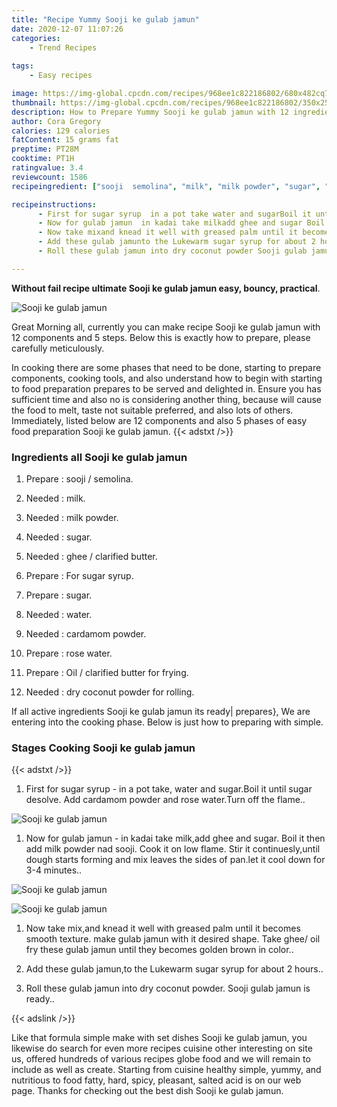 ```yaml
---
title: "Recipe Yummy Sooji ke gulab jamun"
date: 2020-12-07 11:07:26
categories:
    - Trend Recipes
    
tags:
    - Easy recipes

image: https://img-global.cpcdn.com/recipes/968ee1c822186802/680x482cq70/sooji-ke-gulab-jamun-recipe-main-photo.jpg
thumbnail: https://img-global.cpcdn.com/recipes/968ee1c822186802/350x250cq70/sooji-ke-gulab-jamun-recipe-main-photo.jpg
description: How to Prepare Yummy Sooji ke gulab jamun with 12 ingredients and 5 stages of easy cooking.
author: Cora Gregory
calories: 129 calories
fatContent: 15 grams fat
preptime: PT28M
cooktime: PT1H
ratingvalue: 3.4
reviewcount: 1586
recipeingredient: ["sooji  semolina", "milk", "milk powder", "sugar", "ghee  clarified butter", "For sugar syrup", "sugar", "water", "cardamom powder", "rose water", "Oil  clarified butter for frying", "dry coconut powder for rolling"]

recipeinstructions: 
      - First for sugar syrup  in a pot take water and sugarBoil it until sugar desolve Add cardamom powder and rose waterTurn off the flame 
      - Now for gulab jamun  in kadai take milkadd ghee and sugar Boil it then add milk powder nad sooji Cook it on low flame Stir it continueslyuntil dough starts forming and mix leaves the sides of panlet it cool down for 34 minutes 
      - Now take mixand knead it well with greased palm until it becomes smooth texture make gulab jamun with it desired shape Take ghee oil fry these gulab jamun until they becomes golden brown in color 
      - Add these gulab jamunto the Lukewarm sugar syrup for about 2 hours 
      - Roll these gulab jamun into dry coconut powder Sooji gulab jamun is ready

---
```




**Without fail recipe ultimate Sooji ke gulab jamun easy, bouncy, practical**. 


![Sooji ke gulab jamun](https://img-global.cpcdn.com/recipes/968ee1c822186802/680x482cq70/sooji-ke-gulab-jamun-recipe-main-photo.jpg "Sooji ke gulab jamun")




Great Morning all, currently you can make recipe Sooji ke gulab jamun with 12 components and 5 steps. Below this is exactly how to prepare, please carefully meticulously.

In cooking there are some phases that need to be done, starting to prepare components, cooking tools, and also understand how to begin with starting to food preparation prepares to be served and delighted in. Ensure you has sufficient time and also no is considering another thing, because will cause the food to melt, taste not suitable preferred, and also lots of others. Immediately, listed below are 12 components and also 5 phases of easy food preparation Sooji ke gulab jamun.
{{< adstxt />}}

### Ingredients all Sooji ke gulab jamun


1. Prepare  : sooji / semolina.

1. Needed  : milk.

1. Needed  : milk powder.

1. Needed  : sugar.

1. Needed  : ghee / clarified butter.

1. Prepare  : For sugar syrup.

1. Prepare  : sugar.

1. Needed  : water.

1. Needed  : cardamom powder.

1. Prepare  : rose water.

1. Prepare  : Oil / clarified butter for frying.

1. Needed  : dry coconut powder for rolling.



If all active ingredients Sooji ke gulab jamun its ready| prepares}, We are entering into the cooking phase. Below is just how to preparing with simple.

### Stages Cooking Sooji ke gulab jamun

{{< adstxt />}}


1. First for sugar syrup - in a pot take, water and sugar.Boil it until sugar desolve. Add cardamom powder and rose water.Turn off the flame..



![Sooji ke gulab jamun](https://img-global.cpcdn.com/steps/309474e4805373a0/160x128cq70/sooji-ke-gulab-jamun-recipe-step-1-photo.jpg" "Sooji ke gulab jamun")



1. Now for gulab jamun - in kadai take milk,add ghee and sugar. Boil it then add milk powder nad sooji. Cook it on low flame. Stir it continuesly,until dough starts forming and mix leaves the sides of pan.let it cool down for 3-4 minutes..



![Sooji ke gulab jamun](https://img-global.cpcdn.com/steps/ea7c0b92142a0c3b/160x128cq70/sooji-ke-gulab-jamun-recipe-step-2-photo.jpg" "Sooji ke gulab jamun")

![Sooji ke gulab jamun](https://img-global.cpcdn.com/steps/1a3f025f88e7341c/160x128cq70/sooji-ke-gulab-jamun-recipe-step-2-photo.jpg" "Sooji ke gulab jamun")



1. Now take mix,and knead it well with greased palm until it becomes smooth texture. make gulab jamun with it desired shape. Take ghee/ oil fry these gulab jamun until they becomes golden brown in color..



1. Add these gulab jamun,to the 
Lukewarm sugar syrup for about 2 hours..



1. Roll these gulab jamun into dry coconut powder. Sooji gulab jamun is ready..





{{< adslink />}}

Like that formula simple make with set dishes Sooji ke gulab jamun, you likewise do search for even more recipes cuisine other interesting on site us, offered hundreds of various recipes globe food and we will remain to include as well as create. Starting from cuisine healthy simple, yummy, and nutritious to food fatty, hard, spicy, pleasant, salted acid is on our web page. Thanks for checking out the best dish Sooji ke gulab jamun.
